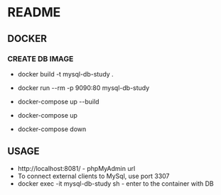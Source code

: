 # README #

## DOCKER
### CREATE DB IMAGE
- docker build -t mysql-db-study .
- docker run --rm -p 9090:80 mysql-db-study

- docker-compose up --build
- docker-compose up
- docker-compose down


## USAGE
- http://localhost:8081/ - phpMyAdmin url
- To connect external clients to MySql, use port 3307
- docker exec -it mysql-db-study sh - enter to the container with DB
